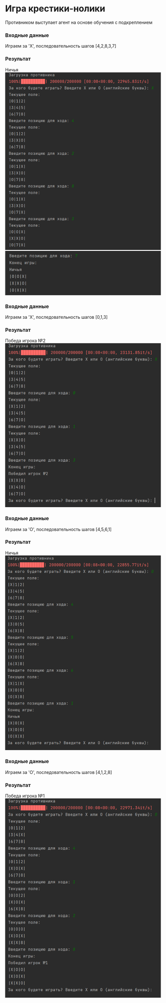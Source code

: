 # Игра крестики-нолики
Противником выступает агент на основе обучения с подкреплением  
### Входные данные
Играем за 'X', последовательность шагов [4,2,8,3,7]
### Результат
Ничья
![Alt text](/img/X1_1.png "")  
![Alt text](/img/X1_2.png "")  
### Входные данные
Играем за 'X', последовательность шагов [0,1,3]
### Результат
Победа игрока №2
![Alt text](/img/X2.png "")  
### Входные данные
Играем за 'O', последовательность шагов [4,5,6,1]
### Результат
Ничья
![Alt text](/img/O1.png "")  
### Входные данные
Играем за 'O', последовательность шагов [4,1,2,8]
### Результат
Победа игрока №1
![Alt text](/img/O2.png "")  